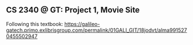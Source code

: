 ## CS 2340 @ GT: Project 1, Movie Site
Following this textbook: https://galileo-gatech.primo.exlibrisgroup.com/permalink/01GALI_GIT/18jodvt/alma9915270455502947
